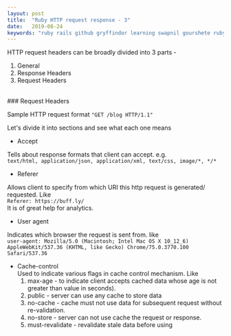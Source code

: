 ```yaml
---
layout: post
title:  "Ruby HTTP request response - 3"
date:   2019-08-24
keywords: "ruby rails github gryffindor learning swapnil gourshete ruby on rails http https headers body response"
---
```



HTTP request headers can be broadly divided into 3 parts - 
1. General
2. Response Headers
3. Request Headers 

<br>
### Request Headers
<br>

Sample HTTP request format `"GET /blog HTTP/1.1"`

Let's divide it into sections and see what each one means

- Accept

Tells about response formats that client can accept. e.g.<br>
`text/html, application/json, application/xml, text/css, image/*, */*` 

- Referer

Allows client to specify from which URI this http request is generated/ requested. Like<br>
`Referer: https://buff.ly/`<br>
It is of great help for analytics.

- User agent

Indicates which browser the request is sent from. like<br>
`user-agent: Mozilla/5.0 (Macintosh; Intel Mac OS X 10_12_6) AppleWebKit/537.36 (KHTML, like Gecko) Chrome/75.0.3770.100 Safari/537.36`


- Cache-control <br>
Used to indicate various flags in cache control mechanism. Like 
  1. max-age - to indicate client accepts cached data whose age is not greater than value in seconds).
  2. public - server can use any cache to store data
  3. no-cache - cache must not use data for subsequent request without re-validation.
  4. no-store - server can not use cache the request or response.
  5. must-revalidate - revalidate stale data before using

<br>
